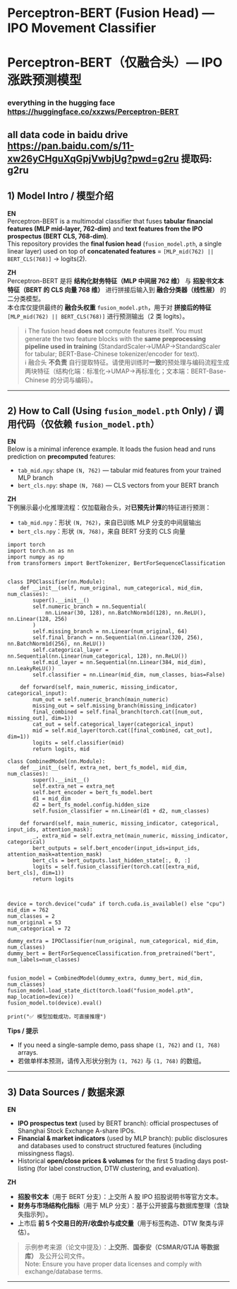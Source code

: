 
# Perceptron-BERT (Fusion Head) — IPO Movement Classifier  
# Perceptron-BERT（仅融合头）— IPO 涨跌预测模型
### everything in the hugging face https://huggingface.co/xxzws/Perceptron-BERT
## all data code in baidu drive  https://pan.baidu.com/s/11-xw26yCHguXqGpjVwbjUg?pwd=g2ru 提取码: g2ru 

## 1) Model Intro / 模型介绍

**EN**  
Perceptron-BERT is a multimodal classifier that fuses **tabular financial features (MLP mid-layer, 762-dim)** and **text features from the IPO prospectus (BERT CLS, 768-dim)**.  
This repository provides the **final fusion head** (`fusion_model.pth`, a single linear layer) used on top of **concatenated features** = `[MLP_mid(762) || BERT_CLS(768)]` → logits(2).

**ZH**  
Perceptron-BERT 是将 **结构化财务特征（MLP 中间层 762 维）** 与 **招股书文本特征（BERT 的 CLS 向量 768 维）** 进行拼接后输入到 **融合分类器（线性层）** 的二分类模型。  
本仓库仅提供最终的 **融合头权重** `fusion_model.pth`，用于对 **拼接后的特征** `[MLP_mid(762) || BERT_CLS(768)]` 进行预测输出（2 类 logits）。

> ℹ️ The fusion head **does not** compute features itself. You must generate the two feature blocks with the **same preprocessing pipeline used in training** (StandardScaler→UMAP→StandardScaler for tabular; BERT-Base-Chinese tokenizer/encoder for text).  
> ℹ️ 融合头 **不负责** 自行提取特征。请使用训练时**一致**的预处理与编码流程生成两块特征（结构化端：标准化→UMAP→再标准化；文本端：BERT-Base-Chinese 的分词与编码）。

---

## 2) How to Call (Using `fusion_model.pth` Only) / 调用代码（仅依赖 `fusion_model.pth`）

**EN**  
Below is a minimal inference example. It loads the fusion head and runs prediction on **precomputed** features:
- `tab_mid.npy`: shape `(N, 762)` — tabular mid features from your trained MLP branch  
- `bert_cls.npy`: shape `(N, 768)` — CLS vectors from your BERT branch

**ZH**  
下例展示最小化推理流程：仅加载融合头，对**已预先计算**的特征进行预测：  
- `tab_mid.npy`：形状 `(N, 762)`，来自已训练 MLP 分支的中间层输出  
- `bert_cls.npy`：形状 `(N, 768)`，来自 BERT 分支的 CLS 向量

```
import torch
import torch.nn as nn
import numpy as np
from transformers import BertTokenizer, BertForSequenceClassification


class IPOClassifier(nn.Module):
    def __init__(self, num_original, num_categorical, mid_dim, num_classes):
        super().__init__()
        self.numeric_branch = nn.Sequential(
            nn.Linear(30, 128), nn.BatchNorm1d(128), nn.ReLU(), nn.Linear(128, 256)
        )
        self.missing_branch = nn.Linear(num_original, 64)
        self.final_branch = nn.Sequential(nn.Linear(320, 256), nn.BatchNorm1d(256), nn.ReLU())
        self.categorical_layer = nn.Sequential(nn.Linear(num_categorical, 128), nn.ReLU())
        self.mid_layer = nn.Sequential(nn.Linear(384, mid_dim), nn.LeakyReLU())
        self.classifier = nn.Linear(mid_dim, num_classes, bias=False)

    def forward(self, main_numeric, missing_indicator, categorical_input):
        num_out = self.numeric_branch(main_numeric)
        missing_out = self.missing_branch(missing_indicator)
        final_combined = self.final_branch(torch.cat([num_out, missing_out], dim=1))
        cat_out = self.categorical_layer(categorical_input)
        mid = self.mid_layer(torch.cat([final_combined, cat_out], dim=1))
        logits = self.classifier(mid)
        return logits, mid

class CombinedModel(nn.Module):
    def __init__(self, extra_net, bert_fs_model, mid_dim, num_classes):
        super().__init__()
        self.extra_net = extra_net
        self.bert_encoder = bert_fs_model.bert
        d1 = mid_dim
        d2 = bert_fs_model.config.hidden_size
        self.fusion_classifier = nn.Linear(d1 + d2, num_classes)

    def forward(self, main_numeric, missing_indicator, categorical, input_ids, attention_mask):
        _, extra_mid = self.extra_net(main_numeric, missing_indicator, categorical)
        bert_outputs = self.bert_encoder(input_ids=input_ids, attention_mask=attention_mask)
        bert_cls = bert_outputs.last_hidden_state[:, 0, :]
        logits = self.fusion_classifier(torch.cat([extra_mid, bert_cls], dim=1))
        return logits



device = torch.device("cuda" if torch.cuda.is_available() else "cpu")
mid_dim = 762
num_classes = 2
num_original = 53
num_categorical = 72

dummy_extra = IPOClassifier(num_original, num_categorical, mid_dim, num_classes)
dummy_bert = BertForSequenceClassification.from_pretrained("bert", num_labels=num_classes)


fusion_model = CombinedModel(dummy_extra, dummy_bert, mid_dim, num_classes)
fusion_model.load_state_dict(torch.load("fusion_model.pth", map_location=device))
fusion_model.to(device).eval()

print("✅ 模型加载成功，可直接推理")

```

**Tips / 提示**

* If you need a single-sample demo, pass shape `(1, 762)` and `(1, 768)` arrays.  
* 若做单样本预测，请传入形状分别为 `(1, 762)` 与 `(1, 768)` 的数组。

---

## 3) Data Sources / 数据来源

**EN**

* **IPO prospectus text** (used by BERT branch): official prospectuses of Shanghai Stock Exchange A-share IPOs.  
* **Financial & market indicators** (used by MLP branch): public disclosures and databases used to construct structured features (including missingness flags).  
* Historical **open/close prices & volumes** for the first 5 trading days post-listing (for label construction, DTW clustering, and evaluation).

**ZH**

* **招股书文本**（用于 BERT 分支）：上交所 A 股 IPO 招股说明书等官方文本。  
* **财务与市场结构化指标**（用于 MLP 分支）：基于公开披露与数据库整理（含缺失指示列）。  
* 上市后 **前 5 个交易日的开/收盘价与成交量**（用于标签构造、DTW 聚类与评估）。

> 示例参考来源（论文中提及）：**上交所**、**国泰安（CSMAR/GTJA 等数据库）** 及公开公司文件。  
> Note: Ensure you have proper data licenses and comply with exchange/database terms.

---
```

